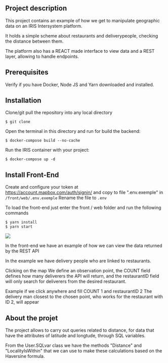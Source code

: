 ## Project description

This project contains an example of how we get to manipulate geographic data on an IRIS Intersystem platform.


It holds a simple scheme about restaurants and deliverypeople, checking the distance between them.


The platform also has a REACT made interface to view data and a REST layer, allowing to handle endpoints.

## Prerequisites

Verify if you have Docker, Node JS and Yarn downloaded and installed.

## Installation 

Clone/git pull the repository into any local directory

```
$ git clone 
```

Open the terminal in this directory and run for build the backend:

```
$ docker-compose build --no-cache
```

Run the IRIS container with your project:

```
$ docker-compose up -d
```

## Install Front-End

Create and configure your token at https://account.mapbox.com/auth/signin/ and copy to file ".env.exemple"  in ```/front/web/.env.exemple```
Rename the file to ```.env```


To load the front-end just enter the front / web folder and run the following commands

```
$ yarn install
$ yarn start
```


<img src="https://github.com/Davi-Massaru/GeoDatas/blob/main/recorder.gif?raw=true"></img>

In the front-end we have an example of how we can view the data returned by the REST API

In the example we have delivery people who are linked to restaurants.

Clicking on the map We define an observation point, the COUNT field defines how many deliverers the API will return, and the restaurantID field will only search for deliverers from the desired restaurant.

Example if we click anywhere and fill
COUNT 1 and restaurantID 2
The delivery man closest to the chosen point, who works for the restaurant with ID 2, will appear


## About the projet

The project allows to carry out queries related to distance, for data that have the attributes of latitude and longtude, through SQL variables.

From the User.SQLvar class we have the methods "Distance" and "LocalityIsWithin" that we can use to make these calculations based on the Haversine formula.


## 


